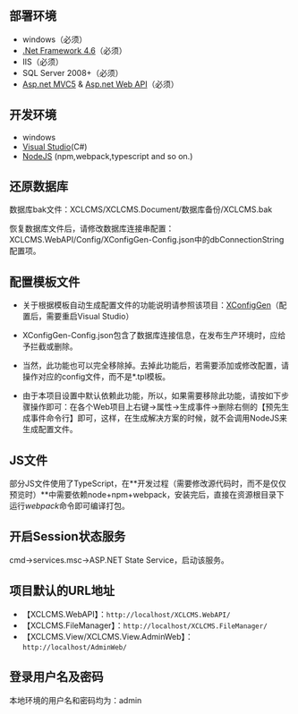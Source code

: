 ## 部署环境 ##

- windows（必须）
- [.Net Framework 4.6](https://www.microsoft.com/zh-cn/download/details.aspx?id=30653)（必须）
- IIS（必须）
- SQL Server 2008+（必须）
- [Asp.net MVC5](https://www.asp.net/mvc/mvc5) & [Asp.net Web API](https://www.asp.net/web-api)（必须）

## 开发环境 ##

- windows
- [Visual Studio](https://www.visualstudio.com/)(C#)
- [NodeJS](https://nodejs.org/zh-cn/) (npm,webpack,typescript and so on.)

## 还原数据库 ##

数据库bak文件：XCLCMS/XCLCMS.Document/数据库备份/XCLCMS.bak

恢复数据库文件后，请修改数据库连接串配置：XCLCMS.WebAPI/Config/XConfigGen-Config.json中的dbConnectionString配置项。

## 配置模板文件 ##

- 关于根据模板自动生成配置文件的功能说明请参照该项目：[XConfigGen](https://github.com/xucongli1989/XConfigGen)（配置后，需要重启Visual Studio）

- XConfigGen-Config.json包含了数据库连接信息，在发布生产环境时，应给予拦截或删除。

- 当然，此功能也可以完全移除掉。去掉此功能后，若需要添加或修改配置，请操作对应的config文件，而不是*.tpl模板。

- 由于本项目设置中默认依赖此功能，所以，如果需要移除此功能，请按如下步骤操作即可：在各个Web项目上右键->属性->生成事件->删除右侧的【预先生成事件命令行】即可，这样，在生成解决方案的时候，就不会调用NodeJS来生成配置文件。

## JS文件 ##

部分JS文件使用了TypeScript，在**开发过程（需要修改源代码时，而不是仅仅预览时）**中需要依赖node+npm+webpack，安装完后，直接在资源根目录下运行*webpack*命令即可编译打包。

## 开启Session状态服务 ##

cmd->services.msc->ASP.NET State Service，启动该服务。

## 项目默认的URL地址

- 【XCLCMS.WebAPI】：`http://localhost/XCLCMS.WebAPI/`
- 【XCLCMS.FileManager】：`http://localhost/XCLCMS.FileManager/`
- 【XCLCMS.View/XCLCMS.View.AdminWeb】：`http://localhost/AdminWeb/`

## 登录用户名及密码 ##

本地环境的用户名和密码均为：admin


